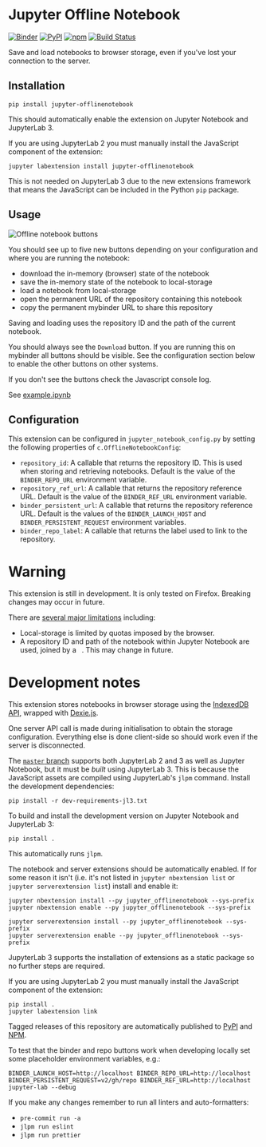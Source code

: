 # Jupyter Offline Notebook

[![Binder](https://mybinder.org/badge_logo.svg)](https://mybinder.org/v2/gh/manics/jupyter-offlinenotebook/master?urlpath=lab%2Ftree%2Fexample.ipynb)
[![PyPI](https://img.shields.io/pypi/v/jupyter-offlinenotebook.svg)](https://pypi.python.org/pypi/jupyter-offlinenotebook)
[![npm](https://img.shields.io/npm/v/jupyter-offlinenotebook)](https://www.npmjs.com/package/jupyter-offlinenotebook)
[![Build Status](https://github.com/manics/jupyter-offlinenotebook/workflows/Build/badge.svg)](https://github.com/manics/jupyter-offlinenotebook/actions)

Save and load notebooks to browser storage, even if you've lost your connection to the server.

## Installation

    pip install jupyter-offlinenotebook

This should automatically enable the extension on Jupyter Notebook and JupyterLab 3.

If you are using JupyterLab 2 you must manually install the JavaScript component of the extension:

    jupyter labextension install jupyter-offlinenotebook

This is not needed on JupyterLab 3 due to the new extensions framework that means the JavaScript can be included in the Python `pip` package.

## Usage

![Offline notebook buttons](./offline-notebook-buttons.png)

You should see up to five new buttons depending on your configuration and where you are running the notebook:

- download the in-memory (browser) state of the notebook
- save the in-memory state of the notebook to local-storage
- load a notebook from local-storage
- open the permanent URL of the repository containing this notebook
- copy the permanent mybinder URL to share this repository

Saving and loading uses the repository ID and the path of the current notebook.

You should always see the `Download` button.
If you are running this on mybinder all buttons should be visible.
See the configuration section below to enable the other buttons on other systems.

If you don't see the buttons check the Javascript console log.

See [example.ipynb](./example.ipynb)

## Configuration

This extension can be configured in `jupyter_notebook_config.py` by setting the following properties of `c.OfflineNotebookConfig`:

- `repository_id`:
  A callable that returns the repository ID.
  This is used when storing and retrieving notebooks.
  Default is the value of the `BINDER_REPO_URL` environment variable.
- `repository_ref_url`:
  A callable that returns the repository reference URL.
  Default is the value of the `BINDER_REF_URL` environment variable.
- `binder_persistent_url`:
  A callable that returns the repository reference URL.
  Default is the values of the `BINDER_LAUNCH_HOST` and
  `BINDER_PERSISTENT_REQUEST` environment variables.
- `binder_repo_label`:
  A callable that returns the label used to link to the repository.

# Warning

This extension is still in development.
It is only tested on Firefox.
Breaking changes may occur in future.

There are [several major limitations](https://github.com/manics/jupyter-offlinenotebook/issues) including:

- Local-storage is limited by quotas imposed by the browser.
- A repository ID and path of the notebook within Jupyter Notebook are used, joined by a ` `.
  This may change in future.

# Development notes

This extension stores notebooks in browser storage using the [IndexedDB API](https://developer.mozilla.org/en-US/docs/Web/API/IndexedDB_API), wrapped with [Dexie.js](https://dexie.org/).

One server API call is made during initialisation to obtain the storage configuration.
Everything else is done client-side so should work even if the server is disconnected.

The [`master` branch](https://github.com/manics/jupyter-offlinenotebook) supports both JupyterLab 2 and 3 as well as Jupyter Notebook, but it must be _built_ using JupyterLab 3.
This is because the JavaScript assets are compiled using JupyterLab's `jlpm` command.
Install the development dependencies:

    pip install -r dev-requirements-jl3.txt

To build and install the development version on Jupyter Notebook and JupyterLab 3:

    pip install .

This automatically runs `jlpm`.

The notebook and server extensions should be automatically enabled.
If for some reason it isn't (i.e. it's not listed in `jupyter nbextension list` or `jupyter serverextension list`) install and enable it:

    jupyter nbextension install --py jupyter_offlinenotebook --sys-prefix
    jupyter nbextension enable --py jupyter_offlinenotebook --sys-prefix

    jupyter serverextension install --py jupyter_offlinenotebook --sys-prefix
    jupyter serverextension enable --py jupyter_offlinenotebook --sys-prefix

JupyterLab 3 supports the installation of extensions as a static package so no further steps are required.

If you are using JupyterLab 2 you must manually install the JavaScript component of the extension:

    pip install .
    jupyter labextension link

Tagged releases of this repository are automatically published to [PyPI](https://pypi.python.org/pypi/jupyter-offlinenotebook) and [NPM](https://www.npmjs.com/package/jupyter-offlinenotebook).

To test that the binder and repo buttons work when developing locally set some placeholder environment variables, e.g.:

```
BINDER_LAUNCH_HOST=http://localhost BINDER_REPO_URL=http://localhost BINDER_PERSISTENT_REQUEST=v2/gh/repo BINDER_REF_URL=http://localhost jupyter-lab --debug
```

If you make any changes remember to run all linters and auto-formatters:

- `pre-commit run -a`
- `jlpm run eslint`
- `jlpm run prettier`
